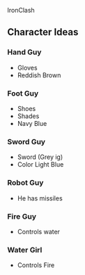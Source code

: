 IronClash

## Character Ideas

### Hand Guy
- Gloves
- Reddish Brown

### Foot Guy
- Shoes
- Shades
- Navy Blue

### Sword Guy
- Sword (Grey ig)
- Color Light Blue
  
### Robot Guy
- He has missiles

### Fire Guy
- Controls water

### Water Girl
- Controls Fire

